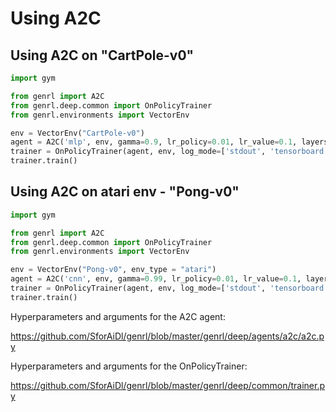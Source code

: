 # Using A2C

## Using A2C on "CartPole-v0"

```python
import gym

from genrl import A2C
from genrl.deep.common import OnPolicyTrainer
from genrl.environments import VectorEnv

env = VectorEnv("CartPole-v0")
agent = A2C('mlp', env, gamma=0.9, lr_policy=0.01, lr_value=0.1, layers=(32,32), rollout_size=2048)
trainer = OnPolicyTrainer(agent, env, log_mode=['stdout', 'tensorboard'], log_key="Episode")
trainer.train()
```

## Using A2C on atari env - "Pong-v0"

```python
import gym

from genrl import A2C
from genrl.deep.common import OnPolicyTrainer
from genrl.environments import VectorEnv

env = VectorEnv("Pong-v0", env_type = "atari")
agent = A2C('cnn', env, gamma=0.99, lr_policy=0.01, lr_value=0.1, layers=(32,32), rollout_size=2048)
trainer = OnPolicyTrainer(agent, env, log_mode=['stdout', 'tensorboard'], log_key="timestep")
trainer.train()
```

Hyperparameters and arguments for the A2C agent:

https://github.com/SforAiDl/genrl/blob/master/genrl/deep/agents/a2c/a2c.py 

Hyperparameters and arguments for the OnPolicyTrainer:

https://github.com/SforAiDl/genrl/blob/master/genrl/deep/common/trainer.py
